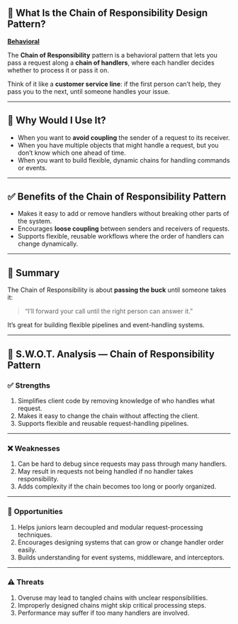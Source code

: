 ## 🔗 What Is the Chain of Responsibility Design Pattern?

**[Behavioral](../README.md)** 

The **Chain of Responsibility** pattern is a behavioral pattern that lets you pass a request along a **chain of handlers**, where each handler decides whether to process it or pass it on.

Think of it like a **customer service line**: if the first person can’t help, they pass you to the next, until someone handles your issue.

---

## 🤔 Why Would I Use It?

* When you want to **avoid coupling** the sender of a request to its receiver.
* When you have multiple objects that might handle a request, but you don’t know which one ahead of time.
* When you want to build flexible, dynamic chains for handling commands or events.

---

## ✅ Benefits of the Chain of Responsibility Pattern

* Makes it easy to add or remove handlers without breaking other parts of the system.
* Encourages **loose coupling** between senders and receivers of requests.
* Supports flexible, reusable workflows where the order of handlers can change dynamically.

---

## 🧩 Summary

The Chain of Responsibility is about **passing the buck** until someone takes it:

> “I’ll forward your call until the right person can answer it.”

It’s great for building flexible pipelines and event-handling systems.

---

## 🧠 S.W\.O.T. Analysis — Chain of Responsibility Pattern

### ✅ **Strengths**

1. Simplifies client code by removing knowledge of who handles what request.
2. Makes it easy to change the chain without affecting the client.
3. Supports flexible and reusable request-handling pipelines.

---

### ❌ **Weaknesses**

1. Can be hard to debug since requests may pass through many handlers.
2. May result in requests not being handled if no handler takes responsibility.
3. Adds complexity if the chain becomes too long or poorly organized.

---

### 🌱 **Opportunities**

1. Helps juniors learn decoupled and modular request-processing techniques.
2. Encourages designing systems that can grow or change handler order easily.
3. Builds understanding for event systems, middleware, and interceptors.

---

### ⚠️ **Threats**

1. Overuse may lead to tangled chains with unclear responsibilities.
2. Improperly designed chains might skip critical processing steps.
3. Performance may suffer if too many handlers are involved.
